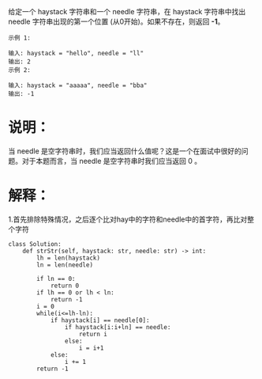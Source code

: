 给定一个 haystack 字符串和一个 needle 字符串，在 haystack 字符串中找出 needle 字符串出现的第一个位置 (从0开始)。如果不存在，则返回  **-1**。
```
示例 1:

输入: haystack = "hello", needle = "ll"
输出: 2
示例 2:

输入: haystack = "aaaaa", needle = "bba"
输出: -1
```
# 说明：
当 needle 是空字符串时，我们应当返回什么值呢？这是一个在面试中很好的问题。对于本题而言，当 needle 是空字符串时我们应当返回 0 。

# 解释：  
1.首先排除特殊情况，之后逐个比对hay中的字符和needle中的首字符，再比对整个字符

```
class Solution:
    def strStr(self, haystack: str, needle: str) -> int:
        lh = len(haystack)
        ln = len(needle)
        
        if ln == 0:
            return 0
        if lh == 0 or lh < ln:
            return -1
        i = 0
        while(i<=lh-ln):
            if haystack[i] == needle[0]:
                if haystack[i:i+ln] == needle:
                    return i
                else:
                    i = i+1
            else:
                i += 1
        return -1
